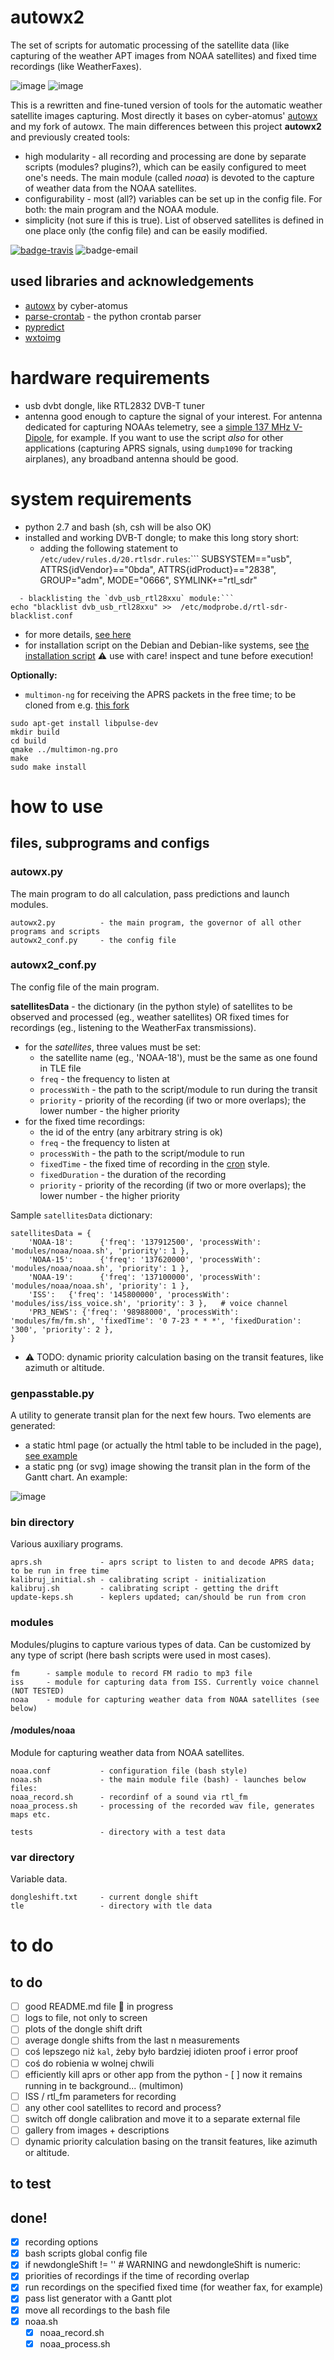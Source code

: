 # autowx2

The set of scripts for automatic processing of the satellite data (like capturing of the weather APT images from NOAA satellites) and fixed time recordings (like WeatherFaxes).

![image](docs/NOAA19-HVCT.jpg) ![image](docs/NOAA19-therm.jpg) 

This is a rewritten and fine-tuned version of tools for the automatic weather satellite images capturing. Most directly it bases on cyber-atomus' [autowx](https://github.com/cyber-atomus/autowx) and my fork of autowx. The main differences between this project **autowx2** and previously created tools:
- high modularity - all recording and processing are done by separate scripts (modules? plugins?), which can be easily configured to meet one's needs. The main module (called *noaa*) is devoted to the capture of weather data from the NOAA satellites.
- configurability - most (all?) variables can be set up in the config file. For both: the main program and the NOAA module.
- simplicity (not sure if this is true). List of observed satellites is defined in one place only (the config file) and can be easily modified.

<!--- [![ghit.me](https://ghit.me/badge.svg?repo=filipsPL/autowx2)](https://ghit.me/repo/filipsPL/autowx2) -->

[![badge-travis](https://api.travis-ci.org/filipsPL/autowx2.svg?branch=master)](https://travis-ci.org/filipsPL/autowx2) ![badge-email](docs/badge-email.png)


## used libraries and acknowledgements

- [autowx](https://github.com/cyber-atomus/autowx) by cyber-atomus
- [parse-crontab](https://github.com/josiahcarlson/parse-crontab) - the python crontab parser
- [pypredict](https://github.com/nsat/pypredict)
- [wxtoimg](http://www.wxtoimg.com/downloads/)

# hardware requirements

- usb dvbt dongle, like RTL2832 DVB-T tuner
- antenna good enough to capture the signal of your interest. For antenna dedicated for capturing NOAAs telemetry, see a [simple 137 MHz V-Dipole](https://www.rtl-sdr.com/simple-noaameteor-weather-satellite-antenna-137-mhz-v-dipole/), for example. If you want to use the script _also_ for other applications (capturing APRS signals, using `dump1090` for tracking airplanes), any broadband antenna should be good.

# system requirements

- python 2.7 and bash (sh, csh will be also OK)
- installed and working DVB-T dongle; to make this long story short:
  - adding the following statement to `/etc/udev/rules.d/20.rtlsdr.rules`:```
SUBSYSTEM=="usb", ATTRS{idVendor}=="0bda", ATTRS{idProduct}=="2838", GROUP="adm", MODE="0666", SYMLINK+="rtl_sdr"
```
  - blacklisting the `dvb_usb_rtl28xxu` module:```
echo "blacklist dvb_usb_rtl28xxu" >>  /etc/modprobe.d/rtl-sdr-blacklist.conf
```
  - for more details, [see here](http://www.instructables.com/id/rtl-sdr-on-Ubuntu/)
- for installation script on the Debian and Debian-like systems, see [the installation script](install.sh) :warning: use with care! inspect and tune before execution!

**Optionally:**

- `multimon-ng` for receiving the APRS packets in the free time; to be cloned from e.g. [this fork](https://github.com/sq5bpf/multimon-ng-stqc)

```
sudo apt-get install libpulse-dev
mkdir build
cd build
qmake ../multimon-ng.pro
make
sudo make install
```

# how to use

## files, subprograms and configs

### autowx.py

The main program to do all calculation, pass predictions and launch modules.

```
autowx2.py          - the main program, the governor of all other programs and scripts
autowx2_conf.py     - the config file
```

### autowx2_conf.py

The config file of the main program.

**satellitesData** - the dictionary (in the python style) of satellites to be observed and processed (eg., weather satellites) OR fixed times for recordings (eg., listening to the WeatherFax transmissions).
- for the *satellites*, three values must be set:
  - the satellite name (eg., 'NOAA-18'), must be the same as one found in TLE file
  - `freq` - the frequency to listen at
  - `processWith` - the path to the script/module to run during the transit
  - `priority` - priority of the recording (if two or more overlaps); the lower number - the higher priority
- for the fixed time recordings:
  - the id of the entry (any arbitrary string is ok)
  - `freq` - the frequency to listen at
  - `processWith` - the path to the script/module to run
  - `fixedTime` - the fixed time of recording in the [cron](https://en.wikipedia.org/wiki/Cron#Overview) style.
  - `fixedDuration` - the duration of the recording
  - `priority` - priority of the recording (if two or more overlaps); the lower number - the higher priority

Sample `satellitesData` dictionary:

```
satellitesData = {
    'NOAA-18':      {'freq': '137912500', 'processWith': 'modules/noaa/noaa.sh', 'priority': 1 },
    'NOAA-15':      {'freq': '137620000', 'processWith': 'modules/noaa/noaa.sh', 'priority': 1 },
    'NOAA-19':      {'freq': '137100000', 'processWith': 'modules/noaa/noaa.sh', 'priority': 1 },
    'ISS':   {'freq': '145800000', 'processWith': 'modules/iss/iss_voice.sh', 'priority': 3 },   # voice channel
    'PR3_NEWS': {'freq': '98988000', 'processWith': 'modules/fm/fm.sh', 'fixedTime': '0 7-23 * * *', 'fixedDuration': '300', 'priority': 2 },
}
```

- :warning: TODO: dynamic priority calculation basing on the transit features, like azimuth or altitude.

### genpasstable.py

A utility to generate transit plan for the next few hours. Two elements are generated:
- a static html page (or actually the html table to be included in the page), [see example](docs/nextpass.html)
- a static png (or svg) image showing the transit plan in the form of the Gantt chart. An example:

![image](docs/nextpass.png)


### bin directory

Various auxiliary programs.

```
aprs.sh             - aprs script to listen to and decode APRS data; to be run in free time
kalibruj_initial.sh - calibrating script - initialization
kalibruj.sh         - calibrating script - getting the drift
update-keps.sh      - keplers updated; can/should be run from cron
```

### modules

Modules/plugins to capture various types of data. Can be customized by any type of script (here bash scripts were used in most cases).

```
fm      - sample module to record FM radio to mp3 file
iss     - module for capturing data from ISS. Currently voice channel (NOT TESTED)
noaa    - module for capturing weather data from NOAA satellites (see below)
```

#### /modules/noaa

Module for capturing weather data from NOAA satellites.

```
noaa.conf           - configuration file (bash style)
noaa.sh             - the main module file (bash) - launches below files:
noaa_record.sh      - recordinf of a sound via rtl_fm
noaa_process.sh     - processing of the recorded wav file, generates maps etc.

tests               - directory with a test data
```

### var directory

Variable data.

```
dongleshift.txt     - current dongle shift
tle                 - directory with tle data
```

# to do

## to do

- [ ] good README.md file :running: in progress
- [ ] logs to file, not only to screen
- [ ] plots of the dongle shift drift
- [ ] average dongle shifts from the last n measurements 
- [ ] coś lepszego niż `kal`, żeby było bardziej idioten proof i error proof
- [ ] coś do robienia w wolnej chwili
- [ ] efficiently kill aprs or other app from the python - [ ] now it remains running in te background... (multimon)
- [ ] ISS / rtl_fm parameters for recording
- [ ] any other cool satellites to record and process?
- [ ] switch off dongle calibration and move it to a separate external file
- [ ] gallery from images + descriptions
- [ ] dynamic priority calculation basing on the transit features, like azimuth or altitude.

## to test

 

## done!

- [x] recording options
- [x] bash scripts global config file
- [x] if newdongleShift != '' # WARNING and newdongleShift is numeric:
- [x] priorities of recordings if the time of recording overlap
- [x] run recordings on the specified fixed time (for weather fax, for example)
- [x] pass list generator with a Gantt plot
- [x] move all recordings to the bash file
- [x] noaa.sh
  - [x] noaa_record.sh
  - [x] noaa_process.sh
